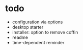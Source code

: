 # todo
- configuration via options
- desktop starter
- installer: option to remove coffin
- readme
- time-dependent reminder

